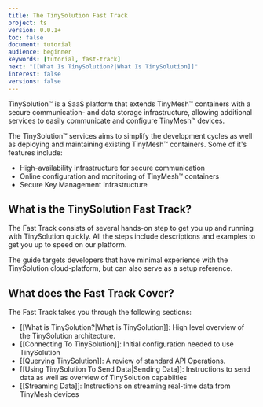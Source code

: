 ```yaml
---
title: The TinySolution Fast Track
project: ts
version: 0.0.1+
toc: false
document: tutorial
audience: beginner
keywords: [tutorial, fast-track]
next: "[[What Is TinySolution?|What Is TinySolution]]"
interest: false
versions: false
---
```


TinySolution™ is a SaaS platform that extends TinyMesh™ containers with
a secure communication- and data storage infrastructure, allowing
additional services to easily communicate and configure TinyMesh™
devices.

The TinySolution™ services aims to simplify the development cycles
as well as deploying and maintaining existing TinyMesh™ containers. Some
of it's features include:

* High-availability infrastructure for secure communication
* Online configuration and monitoring of TinyMesh™ containers
* Secure Key Management Infrastructure

## What is the TinySolution Fast Track?

The Fast Track consists of several hands-on step to get you up and
running with TinySolution quickly. All the steps include descriptions
and examples to get you up to speed on our platform.

The guide targets developers that have minimal experience with the
TinySolution cloud-platform, but can also serve as a setup reference.

## What does the Fast Track Cover?

The Fast Track takes you through the following sections:

* [[What is TinySolution?|What is TinySolution]]: High level overview of the TinySolution architecture.
* [[Connecting To TinySolution]]: Initial configuration needed to use TinySolution
* [[Querying TinySolution]]: A review of standard API Operations.
* [[Using TinySolution To Send Data|Sending Data]]: Instructions to send data as well as overview of TinySolution capabilties
* [[Streaming Data]]: Instructions on streaming real-time data from TinyMesh devices
